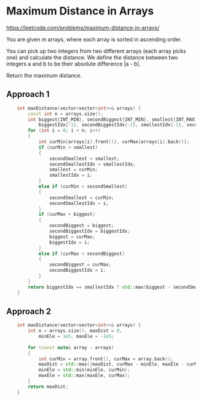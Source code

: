 # Maximum Distance in Arrays

https://leetcode.com/problems/maximum-distance-in-arrays/

You are given m arrays, where each array is sorted in ascending order.

You can pick up two integers from two different arrays (each array picks one) and calculate the distance. We define the distance between two integers a and b to be their absolute difference |a - b|.

Return the maximum distance.

## Approach 1

``` C++
    int maxDistance(vector<vector<int>>& arrays) {
        const int n = arrays.size();
        int biggest{INT_MIN}, secondBiggest{INT_MIN}, smallest{INT_MAX}, secondSmallest{INT_MAX},
            biggestIdx{-1}, secondBiggestIdx{-1}, smallestIdx{-1}, secondSmallestIdx{-1};
        for (int i = 0; i < n; i++)
        {
            int curMin{arrays[i].front()}, curMax{arrays[i].back()};
            if (curMin < smallest)
            {
                secondSmallest = smallest;
                secondSmallestIdx = smallestIdx;
                smallest = curMin;
                smallestIdx = i;
            }
            else if (curMin < secondSmallest)
            {
                secondSmallest = curMin;
                secondSmallestIdx = i;
            }
            if (curMax > biggest)
            {
                secondBiggest = biggest;
                secondBiggestIdx = biggestIdx;
                biggest = curMax;
                biggestIdx = i;
            }
            else if (curMax > secondBiggest)
            {
                secondBiggest = curMax;
                secondBiggestIdx = i;
            }
        }
        return biggestIdx == smallestIdx ? std::max(biggest - secondSmallest, secondBiggest - smallest) : biggest - smallest;
    }
```

## Approach 2

``` C++
    int maxDistance(vector<vector<int>>& arrays) {
        int n = arrays.size(), maxDist = 0,
            minEle = 1e5, maxEle = -1e5;
        
        for (const auto& array : arrays)
        {
            int curMin = array.front(), curMax = array.back();
            maxDist = std::max({maxDist, curMax - minEle, maxEle - curMin});
            minEle = std::min(minEle, curMin);
            maxEle = std::max(maxEle, curMax);
        }
        return maxDist;
    }
```